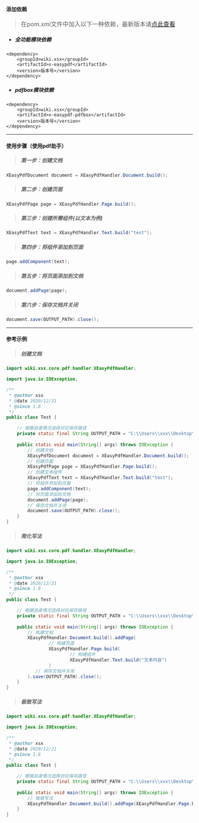 #### 添加依赖
> <font size=3>在pom.xml文件中加入以下一种依赖，最新版本请[点此查看](https://search.maven.org/search?q=x-easypdf "最新版本")</font>

- ##### 全功能模块依赖
```
<dependency>
    <groupId>wiki.xsx</groupId>
    <artifactId>x-easypdf</artifactId>
    <version>版本号</version>
</dependency>
```

- ##### pdfbox模块依赖
```
<dependency>
    <groupId>wiki.xsx</groupId>
    <artifactId>x-easypdf-pdfbox</artifactId>
    <version>版本号</version>
</dependency>
```

---

#### 使用步骤（使用pdf助手）
> ##### 第一步：创建文档

```java
XEasyPdfDocument document = XEasyPdfHandler.Document.build();
```

> ##### 第二步：创建页面

```java
XEasyPdfPage page = XEasyPdfHandler.Page.build();
```

> ##### 第三步：创建所需组件(以文本为例)

```java
XEasyPdfText text = XEasyPdfHandler.Text.build("test");
```

> ##### 第四步：将组件添加到页面

```java
page.addComponent(text);
```

> ##### 第五步：将页面添加到文档

```java
document.addPage(page);
```

> ##### 第六步：保存文档并关闭

```java
document.save(OUTPUT_PATH).close();
```

---

#### 参考示例

> ##### 创建文档

```java
import wiki.xsx.core.pdf.handler.XEasyPdfHandler;

import java.io.IOException;

/**
 * @author xsx
 * @date 2020/12/21
 * @since 1.8
 */
public class Test {

    // 根据自身情况选择对应保存路径
    private static final String OUTPUT_PATH = "C:\\Users\\xsx\\Desktop\\pdf\\test\\doc\\x-easypdf.pdf";
    
    public static void main(String[] args) throws IOException {
        // 创建文档
        XEasyPdfDocument document = XEasyPdfHandler.Document.build();
        // 创建页面
        XEasyPdfPage page = XEasyPdfHandler.Page.build();
        // 创建文本组件
        XEasyPdfText text = XEasyPdfHandler.Text.build("test");
        // 将组件添加到页面
        page.addComponent(text);
        // 将页面添加到文档
        document.addPage(page);
        // 保存文档并关闭
        document.save(OUTPUT_PATH).close();
    }
}
```

> ##### 简化写法

```java
import wiki.xsx.core.pdf.handler.XEasyPdfHandler;

import java.io.IOException;

/**
 * @author xsx
 * @date 2020/12/21
 * @since 1.8
 */
public class Test {

    // 根据自身情况选择对应保存路径
    private static final String OUTPUT_PATH = "C:\\Users\\xsx\\Desktop\\pdf\\test\\doc\\x-easypdf.pdf";
    
    public static void main(String[] args) throws IOException {
        // 构建文档
        XEasyPdfHandler.Document.build().addPage(
                // 构建页面
                XEasyPdfHandler.Page.build(
                        // 构建组件
                        XEasyPdfHandler.Text.build("文本内容")
                )
           // 保存文档并关闭
        ).save(OUTPUT_PATH).close();
    }
}
```

> ##### 极致写法

```java
import wiki.xsx.core.pdf.handler.XEasyPdfHandler;

import java.io.IOException;

/**
 * @author xsx
 * @date 2020/12/21
 * @since 1.8
 */
public class Test {

    // 根据自身情况选择对应保存路径
    private static final String OUTPUT_PATH = "C:\\Users\\xsx\\Desktop\\pdf\\test\\doc\\x-easypdf.pdf";
    
    public static void main(String[] args) throws IOException {
        // 极致写法
        XEasyPdfHandler.Document.build().addPage(XEasyPdfHandler.Page.build(XEasyPdfHandler.Text.build("文本内容"))).save(OUTPUT_PATH).close();
    }
}
```

